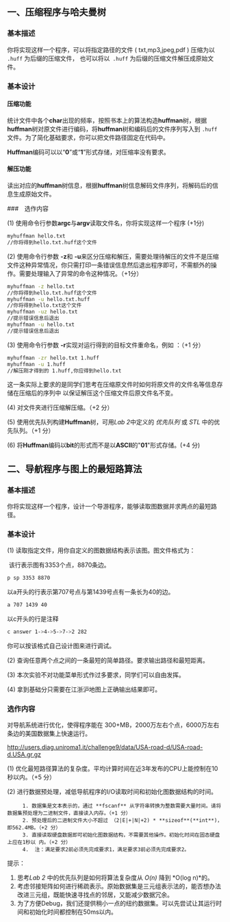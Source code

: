 ## 一、压缩程序与哈夫曼树

### 基本描述

你将实现这样一个程序，可以将指定路径的文件 ( txt,mp3,jpeg,pdf ) 压缩为以 `.huff` 为后缀的压缩文件， 也可以将以` .huff` 为后缀的压缩文件解压成原始文件。

### 基本设计

#### 压缩功能

统计文件中各个**char**出现的频率，按照书本上的算法构造**huffman**树，根据**huffman**树对原文件进行编码，将**huffman**树和编码后的文件序列写入到 `.huff` 文件。为了简化基础要求，你可以把文件路径固定在代码中。

**Huffman**编码可以以“**0**”或“**1**”形式存储，对压缩率没有要求。

#### 解压功能

读出对应的**huffman**树信息，根据**huffman**树信息解码文件序列，将解码后的信息生成原始文件。

###　选作内容

(1)	使用命令行参数**argc**与**argv**读取文件名，你将实现这样一个程序 (+1分)

```bash
myhuffman hello.txt
//你将得到hello.txt.huff这个文件
```

(2)	使用命令行参数 **-z**和 **-u**来区分压缩和解压，需要处理待解压的文件不是压缩文件这种异常情况，你只需打印一条错误信息然后退出程序即可，不需额外的操作。需要处理输入了异常的命令这种情况。（+1分）

```bash
myhuffman -z hello.txt
//你将得到hello.txt.huff这个文件
myhuffman -u hello.txt.huff
//你将得到hello.txt这个文件
myhuffman -uz hello.txt
//提示错误信息后退出
myhuffman -u hello.txt
//提示错误信息后退出
```

(3)	使用命令行参数 **-r**实现对运行得到的目标文件重命名，例如 ：（+1 分）

```bash
myhuffman -zr hello.txt 1.huff
myhuffman -u 1.huff
//解压刚才得到的 1.huff,你应得到hello.txt
```

这一条实际上要求的是同学们思考在压缩原文件时如何将原文件的文件名等信息存储在压缩后的序列中 以保证解压这个压缩文件后原文件名不变。

(4)	对文件夹进行压缩解压缩。（+2 分）

(5)	使用优先队列构建**Huffman**树，可用*Lab 2*中定义的 *优先队列* 或 *STL* 中的优先队列。（+1 分） 

(6)	将**Huffman**编码以**bit**的形式而不是以**ASCII**的"**01**"形式存储。(+4 分)

## 二、导航程序与图上的最短路算法

### 基本描述

你将实现这样一个程序，设计一个导游程序，能够读取图数据并求两点的最短路径。

### 基本设计

(1)	读取指定文件，用你自定义的图数据结构表示该图。图文件格式为： 

​		该行表示图有3353个点，8870条边。

```bash
p sp 3353 8870
```

以a开头的行表示第707号点与第1439号点有一条长为40的边。

```bash
a 707 1439 40
```

以c开头的行是注释

```bash
c answer 1->4->5->7->2 282
```

你可以按该格式自己设计图来进行调试。 

(2)	查询任意两个点之间的一条最短的简单路径。要求输出路径和最短距离。 

(3)	本次实验不对功能菜单形式作过多要求，同学们可以自由发挥。 

(4)	拿到基础分只需要在江浙沪地图上正确输出结果即可。

### 选作内容

对导航系统进行优化，使得程序能在 300+MB，2000万左右个点，6000万左右条边的美国数据集上快速运行。

 http://users.diag.uniroma1.it/challenge9/data/USA-road-d/USA-road-d.USA.gr.gz 

(1)	优化最短路径算法的复杂度。平均计算时间在近3年发布的CPU上能控制在10秒以内。（+5 分） 

(2)	进行数据预处理，减低导航程序的I/O读取时间和初始化图数据结构的时间。

		 1. 数据集是文本表示的，通过 **fscanf** 从字符串转换为整数需要大量时间。请将数据集预处理为二进制文件，直接读入内存。（+1 分）
   		 2. 预处理后的二进制文件大小不超过 （2|E|+|N|+2) * **sizeof**(**int**)，即562.4MB。（+2 分） 
   		 3. 直接读取硬盘数据即可初始化图数据结构，不需要其他操作。初始化时间在固态硬盘上应在1秒以 内。（+2 分） 
   		 4.  注：满足要求2前必须先完成要求1，满足要求3前必须先完成要求2。 

提示：

1. 思考*Lab 2* 中的优先队列是如何将算法复杂度从 *O(n)* 降到 *O(log n)*的。 
2. 考虑邻接矩阵如何进行稀疏表示。原始数据集是三元组表示法的，能否想办法改进三元组，既能快速寻找点的邻居，又能减少数据冗余。 
3. 为了方便Debug，我们还提供稍小一点的纽约数据集。可以先尝试让其运行时间和初始化时间都控制在50ms以内。